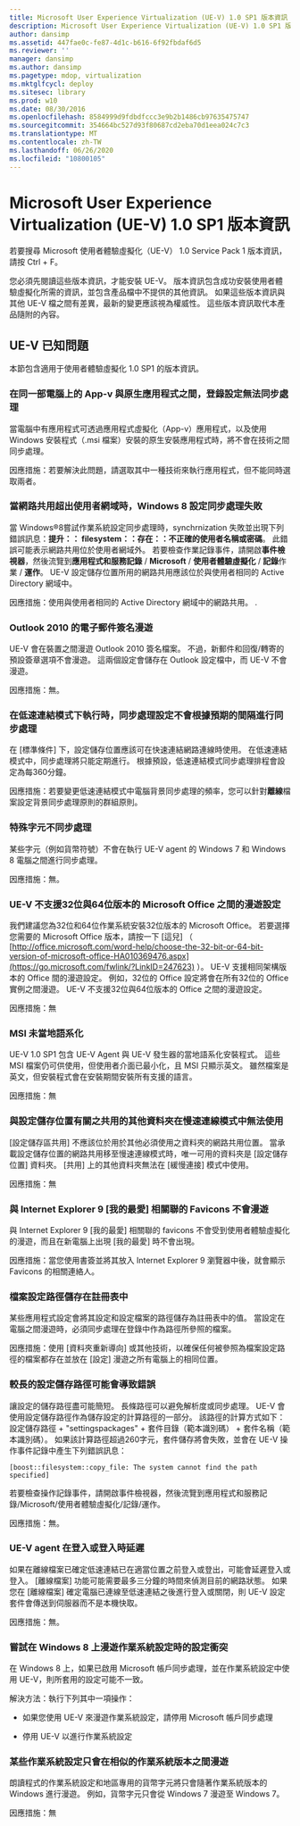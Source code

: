 ```yaml
---
title: Microsoft User Experience Virtualization (UE-V) 1.0 SP1 版本資訊
description: Microsoft User Experience Virtualization (UE-V) 1.0 SP1 版本資訊
author: dansimp
ms.assetid: 447fae0c-fe87-4d1c-b616-6f92fbdaf6d5
ms.reviewer: ''
manager: dansimp
ms.author: dansimp
ms.pagetype: mdop, virtualization
ms.mktglfcycl: deploy
ms.sitesec: library
ms.prod: w10
ms.date: 08/30/2016
ms.openlocfilehash: 8584999d9fdbdfccc3e9b2b1486cb97635475747
ms.sourcegitcommit: 354664bc527d93f80687cd2eba70d1eea024c7c3
ms.translationtype: MT
ms.contentlocale: zh-TW
ms.lasthandoff: 06/26/2020
ms.locfileid: "10800105"
---
```

# Microsoft User Experience Virtualization (UE-V) 1.0 SP1 版本資訊


若要搜尋 Microsoft 使用者體驗虛擬化（UE-V） 1.0 Service Pack 1 版本資訊，請按 Ctrl + F。

您必須先閱讀這些版本資訊，才能安裝 UE-V。 版本資訊包含成功安裝使用者體驗虛擬化所需的資訊，並包含產品檔中不提供的其他資訊。 如果這些版本資訊與其他 UE-V 檔之間有差異，最新的變更應該視為權威性。 這些版本資訊取代本產品隨附的內容。

## UE-V 已知問題


本節包含適用于使用者體驗虛擬化 1.0 SP1 的版本資訊。

### 在同一部電腦上的 App-v 與原生應用程式之間，登錄設定無法同步處理

當電腦中有應用程式可透過應用程式虛擬化（App-v）應用程式，以及使用 Windows 安裝程式（.msi 檔案）安裝的原生安裝應用程式時，將不會在技術之間同步處理。

因應措施：若要解決此問題，請選取其中一種技術來執行應用程式，但不能同時選取兩者。

### <a href="" id="windows-8-setting-synchronization-fails-when-network-share-is-outside-user-s-domain"></a>當網路共用超出使用者網域時，Windows 8 設定同步處理失敗

當 Windows®8嘗試作業系統設定同步處理時，synchrnization 失敗並出現下列錯誤訊息：**提升：： filesystem：：存在：：不正確的使用者名稱或密碼**。 此錯誤可能表示網路共用位於使用者網域外。 若要檢查作業記錄事件，請開啟**事件檢視器**，然後流覽到**應用程式和服務記錄**  /  **Microsoft**  /  **使用者體驗虛擬化**  /  **記錄**作業  /  **運作**。 UE-V 設定儲存位置所用的網路共用應該位於與使用者相同的 Active Directory 網域中。

因應措施：使用與使用者相同的 Active Directory 網域中的網路共用。 .

### Outlook 2010 的電子郵件簽名漫遊

UE-V 會在裝置之間漫遊 Outlook 2010 簽名檔案。 不過，新郵件和回復/轉寄的預設簽章選項不會漫遊。 這兩個設定會儲存在 Outlook 設定檔中，而 UE-V 不會漫遊。

因應措施：無。

### 在低速連結模式下執行時，同步處理設定不會根據預期的間隔進行同步處理

在 [標準條件] 下，設定儲存位置應該可在快速連結網路連線時使用。 在低速連結模式中，同步處理將只能定期進行。 根據預設，低速連結模式同步處理排程會設定為每360分鐘。

因應措施：若要變更低速連結模式中電腦背景同步處理的頻率，您可以針對**離線**檔案設定背景同步處理原則的群組原則。

### 特殊字元不同步處理

某些字元（例如貨幣符號）不會在執行 UE-V agent 的 Windows 7 和 Windows 8 電腦之間進行同步處理。

因應措施：無。

### UE-V 不支援32位與64位版本的 Microsoft Office 之間的漫遊設定

我們建議您為32位和64位作業系統安裝32位版本的 Microsoft Office。 若要選擇您需要的 Microsoft Office 版本，請按一下 [這兒] （ [http://office.microsoft.com/word-help/choose-the-32-bit-or-64-bit-version-of-microsoft-office-HA010369476.aspx](https://go.microsoft.com/fwlink/?LinkID=247623) ）。 UE-V 支援相同架構版本的 Office 間的漫遊設定。 例如，32位的 Office 設定將會在所有32位的 Office 實例之間漫遊。 UE-V 不支援32位與64位版本的 Office 之間的漫遊設定。

因應措施：無

### <a href="" id="msi-s-are-not-localized"></a>MSI 未當地語系化

UE-V 1.0 SP1 包含 UE-V Agent 與 UE-V 發生器的當地語系化安裝程式。 這些 MSI 檔案仍可供使用，但使用者介面已最小化，且 MSI 只顯示英文。 雖然檔案是英文，但安裝程式會在安裝期間安裝所有支援的語言。

因應措施：無

### 與設定儲存位置有關之共用的其他資料夾在慢速連線模式中無法使用

[設定儲存區共用] 不應該位於用於其他必須使用之資料夾的網路共用位置。 當承載設定儲存位置的網路共用移至慢速連線模式時，唯一可用的資料夾是 [設定儲存位置] 資料夾。 [共用] 上的其他資料夾無法在 [緩慢連接] 模式中使用。

因應措施：無

### 與 Internet Explorer 9 [我的最愛] 相關聯的 Favicons 不會漫遊

與 Internet Explorer 9 [我的最愛] 相關聯的 favicons 不會受到使用者體驗虛擬化的漫遊，而且在新電腦上出現 [我的最愛] 時不會出現。

因應措施：當您使用書簽並將其放入 Internet Explorer 9 瀏覽器中後，就會顯示 Favicons 的相關連絡人。

### 檔案設定路徑儲存在註冊表中

某些應用程式設定會將其設定和設定檔案的路徑儲存為註冊表中的值。 當設定在電腦之間漫遊時，必須同步處理在登錄中作為路徑所參照的檔案。

因應措施：使用 [資料夾重新導向] 或其他技術，以確保任何被參照為檔案設定路徑的檔案都存在並放在 [設定] 漫遊之所有電腦上的相同位置。

### 較長的設定儲存路徑可能會導致錯誤

讓設定的儲存路徑盡可能簡短。 長條路徑可以避免解析度或同步處理。 UE-V 會使用設定儲存路徑作為儲存設定的計算路徑的一部分。 該路徑的計算方式如下：設定儲存路徑 + "settingspackages" + 套件目錄（範本識別碼） + 套件名稱（範本識別碼）。 如果該計算路徑超過260字元，套件儲存將會失敗，並會在 UE-V 操作事件記錄中產生下列錯誤訊息：

`[boost::filesystem::copy_file: The system cannot find the path specified]`

若要檢查操作記錄事件，請開啟事件檢視器，然後流覽到應用程式和服務記錄/Microsoft/使用者體驗虛擬化/記錄/運作。

因應措施：無。

### UE-V agent 在登入或登入時延遲

如果在離線檔案已確定低速連結已在適當位置之前登入或登出，可能會延遲登入或登入。 [離線檔案] 功能可能需要最多三分鐘的時間來偵測目前的網路狀態。 如果您在 [離線檔案] 確定電腦已連線至低速連結之後進行登入或關閉，則 UE-V 設定套件會傳送到伺服器而不是本機快取。

因應措施：無。

### 嘗試在 Windows 8 上漫遊作業系統設定時的設定衝突

在 Windows 8 上，如果已啟用 Microsoft 帳戶同步處理，並在作業系統設定中使用 UE-V，則所套用的設定可能不一致。

解決方法：執行下列其中一項操作：

-   如果您使用 UE-V 來漫遊作業系統設定，請停用 Microsoft 帳戶同步處理

-   停用 UE-V 以進行作業系統設定

### 某些作業系統設定只會在相似的作業系統版本之間漫遊

朗讀程式的作業系統設定和地區專用的貨幣字元將只會隨著作業系統版本的 Windows 進行漫遊。 例如，貨幣字元只會從 Windows 7 漫遊至 Windows 7。

因應措施：無

 

 






